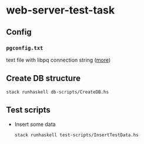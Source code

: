 # web-server-test-task

## Config
### `pgconfig.txt`

text file with libpq connection string ([more](https://www.postgresql.org/docs/current/libpq-connect.html#LIBPQ-CONNSTRING))


## Create DB structure

```
stack runhaskell db-scripts/CreateDB.hs
```

## Test scripts
- Insert some data
  ```
  stack runhaskell test-scripts/InsertTestData.hs
  ```